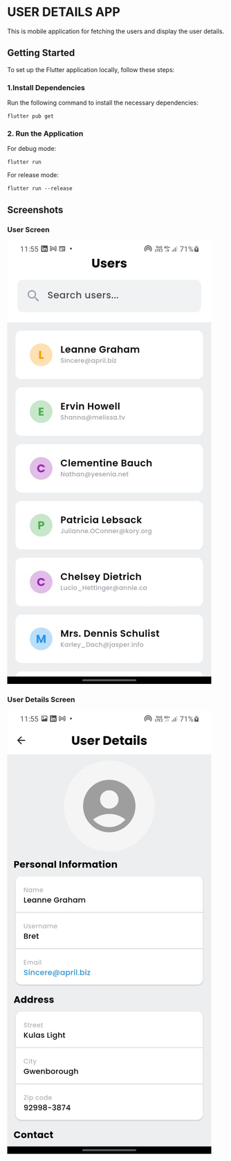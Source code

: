 # USER DETAILS APP

This is mobile application for fetching the users and display the user details.



## Getting Started

To set up the Flutter application locally, follow these steps:

### 1.Install Dependencies

Run the following command to install the necessary dependencies:

    flutter pub get

### 2. Run the Application

For debug mode:

    flutter run

For release mode:

    flutter run --release


## Screenshots

### User Screen
![User Screen](assets/screenshots/user_screen.jpg)

### User Details Screen
![User Details Screen](assets/screenshots/user_detail_screen.jpg)
